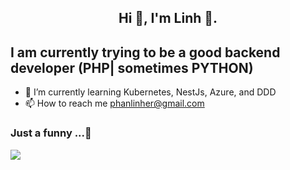 <h2 align="center">Hi 🌱, I'm Linh 👋.</h2>

<h2> I am currently trying to be a good backend developer (PHP| sometimes PYTHON) </h2>

- 🌱 I’m currently learning Kubernetes, NestJs, Azure, and DDD
- 📫 How to reach me phanlinher@gmail.com

### Just a funny ...🤡
<img src="https://media.giphy.com/media/v1.Y2lkPTc5MGI3NjExN3JrZTRmZXdidnZ1cWllZXF2OWJyanBsYXd1NThpcDdodG5kMWczMyZlcD12MV9pbnRlcm5hbF9naWZfYnlfaWQmY3Q9Zw/t6QJUMh4BC7pJFB4QV/giphy-downsized-large.gif">

